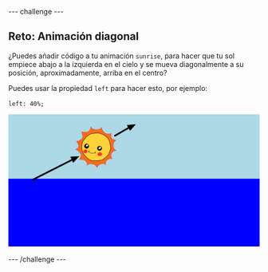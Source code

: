 \--- challenge \---

## Reto: Animación diagonal

¿Puedes añadir código a tu animación `sunrise`, para hacer que tu sol empiece abajo a la izquierda en el cielo y se mueva diagonalmente a su posición, aproximadamente, arriba en el centro?

Puedes usar la propiedad `left` para hacer esto, por ejemplo:

    left: 40%;
    

![screenshot](images/sunrise-left.png)

\--- /challenge \---